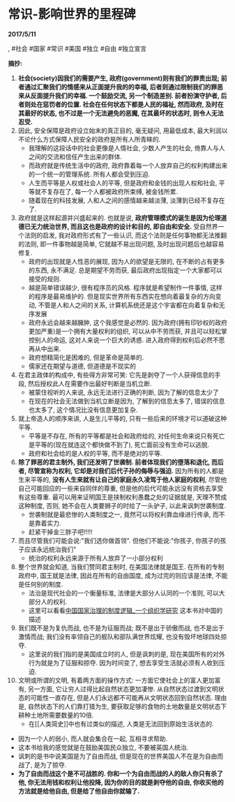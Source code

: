 # 常识-影响世界的里程碑

**2017/5/11**

, #社会 #国家 #常识 #美国 #独立 #自由 #独立宣言

**摘抄:**
1. **社会(society)因我们的需要产生, 政府(government)则有我们的罪责出现; 前者通过汇聚我们的情感来从正面提升我的的幸福, 后者则通过限制我们的罪恶来从反面提升我们的幸福. 一个鼓励交流, 另一个制造差别. 前者扮演守护者, 后者则处在惩罚者的位置. 社会在任何状态下都是人民的福祉, 然而政府, 及时在其最好的状态, 也不过是一个无法避免的恶魔, 在其最坏的状态时, 则令人无法忍受.**
2. 因此, 安全保障是政府设立始末的真正目的, 毫无疑问, 用最低成本, 最大利润以不论什么方式保障人民安全的政府是所有人所青睐的.
    * 我理解的这段话中的社会更像是人情社会, 少数人产生的社会, 倚靠人与人之间的交流和信任产生出来的群体.
    * 而政府就是传统生活中的政府, 政府靠着每一个人放弃自己的权利构建出来的一个统一的管理系统. 所有人都会受到压迫.
    * 人生而平等是人权或社会人的平等, 但是政府和金钱的出现人权和社会, 平等就不复存在了, 每一个人都被政府所束缚, 被金钱所累.
    * 随着现在的科技发展, 人和人之间的感情越来越淡薄, 淡薄到已经不复存在了.
3. 政府就是这样起源并兴盛起来的. 也就是说, **政府管理模式的诞生是因为伦理道德已无力统治世界, 而且这也是政府的设计和目的, 即自由和安全.** 受自然界一个法则的启发, 我对政府形式有了一些认识, 而这个法则是任何事物都无法推翻的法则, 即一件事物越是简单, 它就越不易出现问题, 及时出现问题后也越容易修复.
    * 政府的出现就是人性恶的展现, 因为人的欲望是无限的, 在不断的占有更多的东西, 永不满足. 总是期望不劳而获, 最后政府出现指定一个大家都可以接受的规则.
    * 越是简单错误越少, 很有程序员的风格. 程序就是希望制作一件事情, 这样的程序是最易维护的. 但是现实世界所有东西实在想向着最复杂的方向变动, 不管是人和人之间的关系, 计算机系统还是这个宇宙都在向着复杂和无序发展
    * 政府永远会越来越臃肿, 这个我感觉是必然的. 因为政府(拥有印钞权的政府更加严重)是一个拥有大量权利的组织, 可以从中不劳而获, 并且可以轻松掌控别人的命运, 这对人来说一个巨大的诱惑. 进入政府得到权利后必然不愿再从中出来.
    * 政府想精简化是困难的, 但是革命是简单的.
    * 儒家还在期望与道德, 但道德是不现实的
4. 在君主政体的构成中, 有些得方非常可笑: 它先是剥夺了一个人获得信息的手段, 然后授权此人在需要作出最好判断是当机立断.
    * 被蒙住视听的人来说, 永远无法进行正确的判断, 因为了解的信息太少了
    * 在现在的社会无法做到当机立断是因为, 了解到的信息太多了, 错误的信息也太多了, 这个情况比没有信息更加复杂.
5. 就上帝造人的顺序来讲, 人是生儿平等的, 只有一些后来的环境才可以道破这种平等.
    * 平等是不存在, 所有的平等都是社会和政府给的, 对任何生命来说只有死亡是平等的(现在就连这个都快做不到了), 死亡面前没有生命可以逃脱.
    * 政府和社会给的是人权的平等, 而不是绝对的平等.
6. **除了罪恶的君主制外, 我们还发明了世袭制. 前者体现我们的堕落和退化, 而后者, 尽管宣称为权利, 它却是对我们后代子孙的侮辱与强迫.** 因为所有的人都是生来平等的, **没有人生来就有让自己的家庭永久凌驾于他人家庭的权利**, 尽管他自己可能回应的一些来自同伴的尊重, 但是他的后代可能永远没有资格去享受有这些尊重. 最可以用来证明国王是挟制权利愚蠢之处的证据就是, 天理不赞成这种制度, 否则, 她不会在人类要狮子的时给了一头驴子, 以此来讽刺世袭制度.
    * 世袭制就是最悲惨的人类制度之一, 竟然可以将权利靠血缘进行传承, 而不是靠着实力.
    * 赶紧干掉金三胖子吧!!!!!
7. 而且尽管我们可能会说:"我们选你做首领". 但他们不能说:"你孩子, 你孩子的孩子应该永远统治我们"
    * 统治的权利永远来源于所有人放弃了一小部分权利
8. 整个世界就会知道, 当我们赞同君主制时, 在美国法律就是国王. 在所有的专制政府中, 国王就是法律, 因此在所有的自由国度, 成为过完的则应该是法律, 不能是任何别的制度.
    * 法治是现代社会的一个衡量标准, 法律是大部分人认同的一个准则, 可以大部分人的权利.
	* 这里可以看看[中国国家治理的制度逻辑_一个组织学研究](../2018/中国国家治理的制度逻辑_一个组织学研究.md) 这本书对中国的描述
9. 我们既不是为复仇而战, 也不是为征服而战; 既不是出于骄傲而战, 也不是出于激情而战; 我们没有率领自己的舰队和部队满世界炫耀, 也没有毁坏地球四处掠夺.
    * 这里说的我们指的是美国成立时的人, 但是讽刺的是, 现在美国所有的对外行为就是为了征服和掠夺. 因为时间变了, 想去享受生活就必须有人收到压迫.
10. 文明或所谓的文明, 有着两方面的操作方式: 一方面它使社会上的富人更加富有, 另一方面, 它让穷人过得比起自然状态更加凄惨. 从自然状态过渡到文明状态的可能性一直存在, 但是人们永远都不可能再从文明状态回到自然状态. 理由是, 自然状态下的人们靠打猎为生, 要获取足够的食物的土地数量是文明状态下耕种土地所需要数量的10倍.
    * 在[[人类简史]]中也有过类似的描述, 人类是无法回到原始生活状态的.



* 因为一个人的弱小, 而人就会集合在一起, 互相寻求帮助.
* 这本书给我的感觉就是在鼓励美国民众独立, 不要被英国人统治.
* 讽刺的是书中说美国是为了自由而战, 但是现在的世界美国人不在是为自由而战了, 是为了掠夺.
* **为了自由而战这个是不可战胜的. 你和一个为自由而战的人的敌人你只有杀了他, 你无法用钱和权利让他投降, 因为你的目的就是剥夺他的自由, 你收买他的方法就是给他自由, 但是给了他自由你就输了.**
